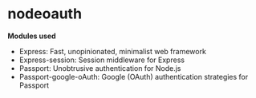 # nodeoauth
**Modules used**
- Express: Fast, unopinionated, minimalist web framework
- Express-session: Session middleware for Express
- Passport: Unobtrusive authentication for Node.js
- Passport-google-oAuth: Google (OAuth) authentication strategies for Passport
